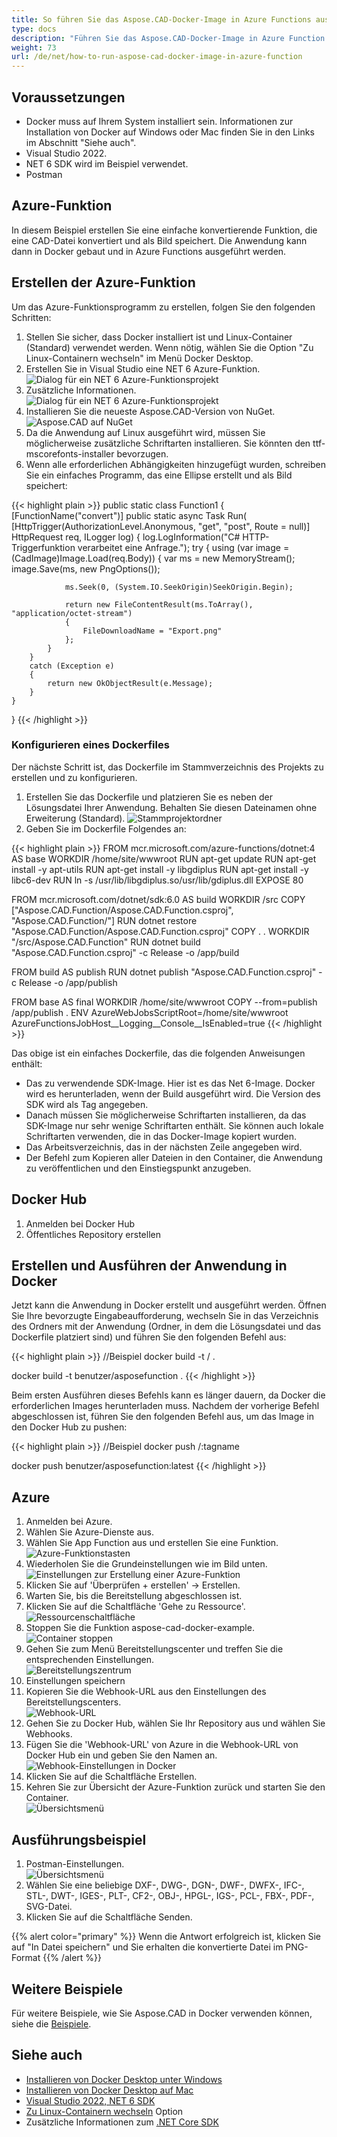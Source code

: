 ```yaml
---
title: So führen Sie das Aspose.CAD-Docker-Image in Azure Functions aus
type: docs
description: "Führen Sie das Aspose.CAD-Docker-Image in Azure Function aus."
weight: 73
url: /de/net/how-to-run-aspose-cad-docker-image-in-azure-function
---
```


## Voraussetzungen
- Docker muss auf Ihrem System installiert sein. Informationen zur Installation von Docker auf Windows oder Mac finden Sie in den Links im Abschnitt "Siehe auch".
- Visual Studio 2022.
- NET 6 SDK wird im Beispiel verwendet.
- Postman

## Azure-Funktion

In diesem Beispiel erstellen Sie eine einfache konvertierende Funktion, die eine CAD-Datei konvertiert und als Bild speichert. Die Anwendung kann dann in Docker gebaut und in Azure Functions ausgeführt werden.

## Erstellen der Azure-Funktion

Um das Azure-Funktionsprogramm zu erstellen, folgen Sie den folgenden Schritten:
1. Stellen Sie sicher, dass Docker installiert ist und Linux-Container (Standard) verwendet werden. Wenn nötig, wählen Sie die Option "Zu Linux-Containern wechseln" im Menü Docker Desktop.
1. Erstellen Sie in Visual Studio eine NET 6 Azure-Funktion.<br>
![Dialog für ein NET 6 Azure-Funktionsprojekt](Create-project.png)<br>
1. Zusätzliche Informationen.<br>
![Dialog für ein NET 6 Azure-Funktionsprojekt](Additional-information.png)<br>
1. Installieren Sie die neueste Aspose.CAD-Version von NuGet.<br>
![Aspose.CAD auf NuGet](NuGet.png)<br>
1. Da die Anwendung auf Linux ausgeführt wird, müssen Sie möglicherweise zusätzliche Schriftarten installieren. Sie könnten den ttf-mscorefonts-installer bevorzugen.
1. Wenn alle erforderlichen Abhängigkeiten hinzugefügt wurden, schreiben Sie ein einfaches Programm, das eine Ellipse erstellt und als Bild speichert:<br>

{{< highlight plain >}}
public static class Function1
{
    [FunctionName("convert")]
    public static async Task<IActionResult> Run(
        [HttpTrigger(AuthorizationLevel.Anonymous, "get", "post", Route = null)] HttpRequest req,
        ILogger log)
    {
        log.LogInformation("C# HTTP-Triggerfunktion verarbeitet eine Anfrage.");
        try
        {
            using (var image = (CadImage)Image.Load(req.Body))
            {
                var ms = new MemoryStream();
                image.Save(ms, new PngOptions());

                ms.Seek(0, (System.IO.SeekOrigin)SeekOrigin.Begin);

                return new FileContentResult(ms.ToArray(), "application/octet-stream")
                {
                    FileDownloadName = "Export.png"
                };
            }
        }
        catch (Exception e)
        {
            return new OkObjectResult(e.Message);
        }
    }
}
{{< /highlight >}}

### Konfigurieren eines Dockerfiles

 Der nächste Schritt ist, das Dockerfile im Stammverzeichnis des Projekts zu erstellen und zu konfigurieren.

1. Erstellen Sie das Dockerfile und platzieren Sie es neben der Lösungsdatei Ihrer Anwendung. Behalten Sie diesen Dateinamen ohne Erweiterung (Standard).
![Stammprojektordner](root-folder.png)<br>
1. Geben Sie im Dockerfile Folgendes an:


{{< highlight plain >}}
FROM mcr.microsoft.com/azure-functions/dotnet:4 AS base
WORKDIR /home/site/wwwroot
RUN apt-get update
RUN apt-get install -y apt-utils
RUN apt-get install -y libgdiplus
RUN apt-get install -y libc6-dev 
RUN ln -s /usr/lib/libgdiplus.so/usr/lib/gdiplus.dll
EXPOSE 80

FROM mcr.microsoft.com/dotnet/sdk:6.0 AS build
WORKDIR /src
COPY ["Aspose.CAD.Function/Aspose.CAD.Function.csproj", "Aspose.CAD.Function/"]
RUN dotnet restore "Aspose.CAD.Function/Aspose.CAD.Function.csproj"
COPY . .
WORKDIR "/src/Aspose.CAD.Function"
RUN dotnet build "Aspose.CAD.Function.csproj" -c Release -o /app/build

FROM build AS publish
RUN dotnet publish "Aspose.CAD.Function.csproj" -c Release -o /app/publish

FROM base AS final
WORKDIR /home/site/wwwroot
COPY --from=publish /app/publish .
ENV AzureWebJobsScriptRoot=/home/site/wwwroot \
    AzureFunctionsJobHost__Logging__Console__IsEnabled=true
{{< /highlight >}}

 Das obige ist ein einfaches Dockerfile, das die folgenden Anweisungen enthält:

- Das zu verwendende SDK-Image. Hier ist es das Net 6-Image. Docker wird es herunterladen, wenn der Build ausgeführt wird. Die Version des SDK wird als Tag angegeben.
- Danach müssen Sie möglicherweise Schriftarten installieren, da das SDK-Image nur sehr wenige Schriftarten enthält. Sie können auch lokale Schriftarten verwenden, die in das Docker-Image kopiert wurden.
- Das Arbeitsverzeichnis, das in der nächsten Zeile angegeben wird.
- Der Befehl zum Kopieren aller Dateien in den Container, die Anwendung zu veröffentlichen und den Einstiegspunkt anzugeben.

## Docker Hub
1. Anmelden bei Docker Hub
1. Öffentliches Repository erstellen

## Erstellen und Ausführen der Anwendung in Docker

 Jetzt kann die Anwendung in Docker erstellt und ausgeführt werden. Öffnen Sie Ihre bevorzugte Eingabeaufforderung, wechseln Sie in das Verzeichnis des Ordners mit der Anwendung (Ordner, in dem die Lösungsdatei und das Dockerfile platziert sind) und führen Sie den folgenden Befehl aus:

{{< highlight plain >}}
//Beispiel
docker build -t <benutzername>/<repositoryname> .

docker build -t benutzer/asposefunction .
{{< /highlight >}}
 
Beim ersten Ausführen dieses Befehls kann es länger dauern, da Docker die erforderlichen Images herunterladen muss. Nachdem der vorherige Befehl abgeschlossen ist, führen Sie den folgenden Befehl aus, um das Image in den Docker Hub zu pushen:
 
{{< highlight plain >}}
//Beispiel
docker push <benutzername>/<repositoryname>:tagname

docker push benutzer/asposefunction:latest
{{< /highlight >}}

## Azure

1. Anmelden bei Azure.
1. Wählen Sie Azure-Dienste aus.
1. Wählen Sie App Function aus und erstellen Sie eine Funktion.<br>
![Azure-Funktionstasten](create-function.png)<br>
1. Wiederholen Sie die Grundeinstellungen wie im Bild unten.<br>
![Einstellungen zur Erstellung einer Azure-Funktion](create-function-setting.png)<br>
1. Klicken Sie auf 'Überprüfen + erstellen' -> Erstellen.
1. Warten Sie, bis die Bereitstellung abgeschlossen ist.
1. Klicken Sie auf die Schaltfläche 'Gehe zu Ressource'.<br>
![Ressourcenschaltfläche](go-to-resource.png)<br>
1. Stoppen Sie die Funktion aspose-cad-docker-example.<br>
![Container stoppen](stop-container.png)<br>
1. Gehen Sie zum Menü Bereitstellungscenter und treffen Sie die entsprechenden Einstellungen.<br>
![Bereitstellungszentrum](deployment-center.png)<br>
1. Einstellungen speichern
1. Kopieren Sie die Webhook-URL aus den Einstellungen des Bereitstellungscenters.<br>
![Webhook-URL](webhook-url.png)<br>
1. Gehen Sie zu Docker Hub, wählen Sie Ihr Repository aus und wählen Sie Webhooks.
1. Fügen Sie die 'Webhook-URL' von Azure in die Webhook-URL von Docker Hub ein und geben Sie den Namen an.<br>
![Webhook-Einstellungen in Docker](webhook.png)<br>
1. Klicken Sie auf die Schaltfläche Erstellen.
1. Kehren Sie zur Übersicht der Azure-Funktion zurück und starten Sie den Container.<br>
![Übersichtsmenü](overview.png)<br>

## Ausführungsbeispiel

1. Postman-Einstellungen.<br>
![Übersichtsmenü](postman-settings.png)<br>
1. Wählen Sie eine beliebige DXF-, DWG-, DGN-, DWF-, DWFX-, IFC-, STL-, DWT-, IGES-, PLT-, CF2-, OBJ-, HPGL-, IGS-, PCL-, FBX-, PDF-, SVG-Datei.
1. Klicken Sie auf die Schaltfläche Senden.

{{% alert color="primary" %}} 
Wenn die Antwort erfolgreich ist, klicken Sie auf "In Datei speichern" und Sie erhalten die konvertierte Datei im PNG-Format
{{% /alert %}}

## Weitere Beispiele

Für weitere Beispiele, wie Sie Aspose.CAD in Docker verwenden können, siehe die [Beispiele](https://github.com/aspose-cad/Aspose.CAD-Documentation).

## Siehe auch

- [Installieren von Docker Desktop unter Windows](https://docs.docker.com/docker-for-windows/install/)
- [Installieren von Docker Desktop auf Mac](https://docs.docker.com/docker-for-mac/install/)
- [Visual Studio 2022, NET 6 SDK](https://docs.microsoft.com/en-us/dotnet/core/install/windows?tabs=net60#dependencies)
- [Zu Linux-Containern wechseln](https://docs.docker.com/docker-for-windows/#switch-between-windows-and-linux-containers) Option
- Zusätzliche Informationen zum [.NET Core SDK](https://hub.docker.com/_/microsoft-dotnet-sdk)

